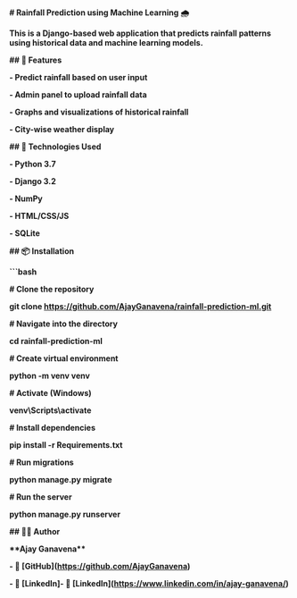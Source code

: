 **# Rainfall Prediction using Machine Learning 🌧️**



**This is a Django-based web application that predicts rainfall patterns using historical data and machine learning models.**



**## 🔧 Features**



**- Predict rainfall based on user input**

**- Admin panel to upload rainfall data**

**- Graphs and visualizations of historical rainfall**

**- City-wise weather display**



**## 🚀 Technologies Used**



**- Python 3.7**

**- Django 3.2**

**- NumPy**

**- HTML/CSS/JS**

**- SQLite**



**## 📦 Installation**



**```bash**

**# Clone the repository**

**git clone https://github.com/AjayGanavena/rainfall-prediction-ml.git**



**# Navigate into the directory**

**cd rainfall-prediction-ml**



**# Create virtual environment**

**python -m venv venv**



**# Activate (Windows)**

**venv\\Scripts\\activate**



**# Install dependencies**

**pip install -r Requirements.txt**



**# Run migrations**

**python manage.py migrate**



**# Run the server**

**python manage.py runserver**



**## 🙋‍♂️ Author**



**\*\*Ajay Ganavena\*\***



**- 🔗 \[GitHub](https://github.com/AjayGanavena)**

**- 💼 \[LinkedIn]- 💼 \[LinkedIn](https://www.linkedin.com/in/ajay-ganavena/)**



